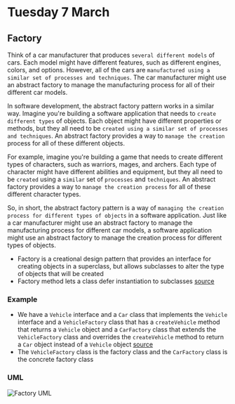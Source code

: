 # Tuesday 7 March

## Factory

Think of a car manufacturer that produces `several different models` of cars. Each model might have different features, such as different engines, colors, and options. However, all of the cars are `manufactured using a similar set of processes and techniques`. The car manufacturer might use an abstract factory to manage the manufacturing process for all of their different car models.

In software development, the abstract factory pattern works in a similar way. Imagine you're building a software application that needs to `create different types` of objects. Each object might have different properties or methods, but they all need to be `created using a similar set of processes and techniques`. An abstract factory provides a way to `manage the creation` process for all of these different objects.

For example, imagine you're building a game that needs to create different types of characters, such as warriors, mages, and archers. Each type of character might have different abilities and equipment, but they all need to be `created` using a `similar` set of `processes` and `techniques`. An abstract factory provides a way to `manage the creation process` for all of these different character types.

So, in short, the abstract factory pattern is a way of `managing the creation process for different types of objects` in a software application. Just like a car manufacturer might use an abstract factory to manage the manufacturing process for different car models, a software application might use an abstract factory to manage the creation process for different types of objects.

- Factory is a creational design pattern that provides an interface for creating objects in a superclass, but allows subclasses to alter the type of objects that will be created
- Factory method lets a class defer instantiation to subclasses [source](https://refactoring.guru/design-patterns/factory-method)

### Example

- We have a `Vehicle` interface and a `Car` class that implements the `Vehicle` interface and a `VehicleFactory` class that has a `createVehicle` method that returns a `Vehicle` object and a `CarFactory` class that extends the `VehicleFactory` class and overrides the `createVehicle` method to return a `Car` object instead of a `Vehicle` object [source](https://refactoring.guru/design-patterns/factory-method/java/example)
- The `VehicleFactory` class is the factory class and the `CarFactory` class is the concrete factory class

### UML

![Factory UML](https://refactoring.guru/images/patterns/diagrams/factory-method/structure-2x.png)
